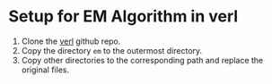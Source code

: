 # Setup for EM Algorithm in verl
1. Clone the [verl](https://github.com/volcengine/verl) github repo.
2. Copy the directory `em` to the outermost directory.
3. Copy other directories to the corresponding path and replace the original files.